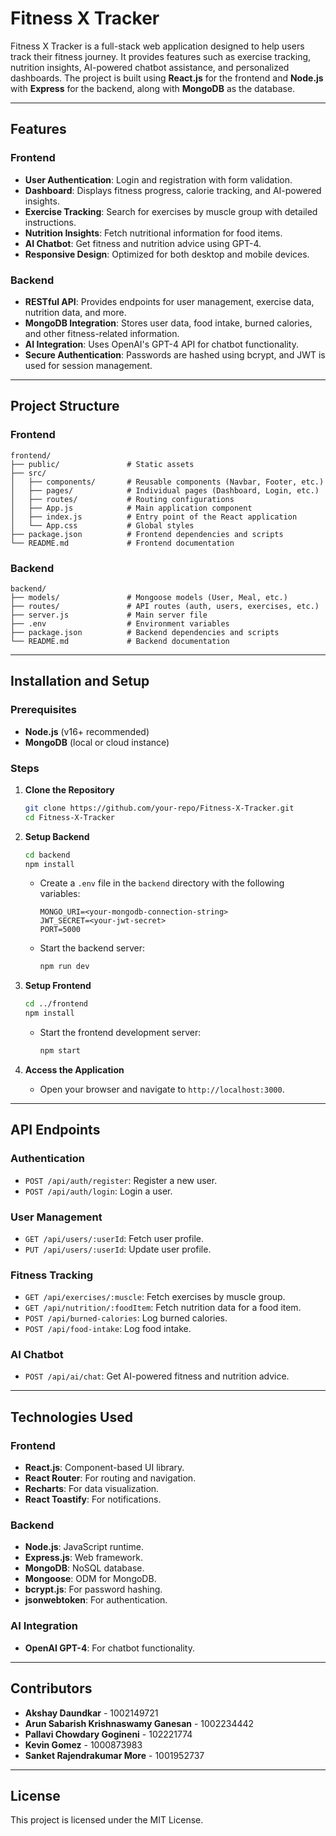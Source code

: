 # Fitness X Tracker

Fitness X Tracker is a full-stack web application designed to help users track their fitness journey. It provides features such as exercise tracking, nutrition insights, AI-powered chatbot assistance, and personalized dashboards. The project is built using **React.js** for the frontend and **Node.js** with **Express** for the backend, along with **MongoDB** as the database.

---

## Features

### Frontend

- **User Authentication**: Login and registration with form validation.
- **Dashboard**: Displays fitness progress, calorie tracking, and AI-powered insights.
- **Exercise Tracking**: Search for exercises by muscle group with detailed instructions.
- **Nutrition Insights**: Fetch nutritional information for food items.
- **AI Chatbot**: Get fitness and nutrition advice using GPT-4.
- **Responsive Design**: Optimized for both desktop and mobile devices.

### Backend

- **RESTful API**: Provides endpoints for user management, exercise data, nutrition data, and more.
- **MongoDB Integration**: Stores user data, food intake, burned calories, and other fitness-related information.
- **AI Integration**: Uses OpenAI's GPT-4 API for chatbot functionality.
- **Secure Authentication**: Passwords are hashed using bcrypt, and JWT is used for session management.

---

## Project Structure

### Frontend

```
frontend/
├── public/               # Static assets
├── src/
│   ├── components/       # Reusable components (Navbar, Footer, etc.)
│   ├── pages/            # Individual pages (Dashboard, Login, etc.)
│   ├── routes/           # Routing configurations
│   ├── App.js            # Main application component
│   ├── index.js          # Entry point of the React application
│   └── App.css           # Global styles
├── package.json          # Frontend dependencies and scripts
└── README.md             # Frontend documentation
```

### Backend

```
backend/
├── models/               # Mongoose models (User, Meal, etc.)
├── routes/               # API routes (auth, users, exercises, etc.)
├── server.js             # Main server file
├── .env                  # Environment variables
├── package.json          # Backend dependencies and scripts
└── README.md             # Backend documentation
```

---

## Installation and Setup

### Prerequisites

- **Node.js** (v16+ recommended)
- **MongoDB** (local or cloud instance)

### Steps

1. **Clone the Repository**

   ```bash
   git clone https://github.com/your-repo/Fitness-X-Tracker.git
   cd Fitness-X-Tracker
   ```

2. **Setup Backend**

   ```bash
   cd backend
   npm install
   ```

   - Create a `.env` file in the `backend` directory with the following variables:
     ```
     MONGO_URI=<your-mongodb-connection-string>
     JWT_SECRET=<your-jwt-secret>
     PORT=5000
     ```
   - Start the backend server:
     ```bash
     npm run dev
     ```

3. **Setup Frontend**

   ```bash
   cd ../frontend
   npm install
   ```

   - Start the frontend development server:
     ```bash
     npm start
     ```

4. **Access the Application**
   - Open your browser and navigate to `http://localhost:3000`.

---

## API Endpoints

### Authentication

- `POST /api/auth/register`: Register a new user.
- `POST /api/auth/login`: Login a user.

### User Management

- `GET /api/users/:userId`: Fetch user profile.
- `PUT /api/users/:userId`: Update user profile.

### Fitness Tracking

- `GET /api/exercises/:muscle`: Fetch exercises by muscle group.
- `GET /api/nutrition/:foodItem`: Fetch nutrition data for a food item.
- `POST /api/burned-calories`: Log burned calories.
- `POST /api/food-intake`: Log food intake.

### AI Chatbot

- `POST /api/ai/chat`: Get AI-powered fitness and nutrition advice.

---

## Technologies Used

### Frontend

- **React.js**: Component-based UI library.
- **React Router**: For routing and navigation.
- **Recharts**: For data visualization.
- **React Toastify**: For notifications.

### Backend

- **Node.js**: JavaScript runtime.
- **Express.js**: Web framework.
- **MongoDB**: NoSQL database.
- **Mongoose**: ODM for MongoDB.
- **bcrypt.js**: For password hashing.
- **jsonwebtoken**: For authentication.

### AI Integration

- **OpenAI GPT-4**: For chatbot functionality.

---

## Contributors

- **Akshay Daundkar** - 1002149721
- **Arun Sabarish Krishnaswamy Ganesan** - 1002234442
- **Pallavi Chowdary Gogineni** - 102221774
- **Kevin Gomez** - 1000873983
- **Sanket Rajendrakumar More** - 1001952737

---

## License

This project is licensed under the MIT License.
